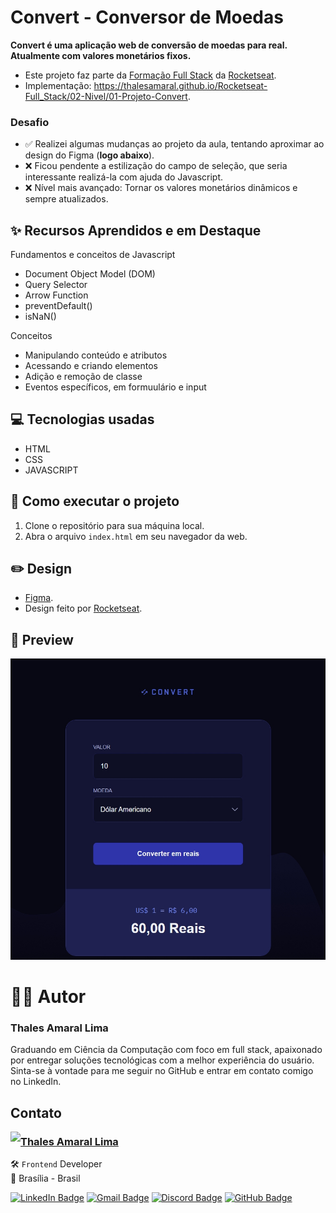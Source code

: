 # Convert - Conversor de Moedas

**Convert é uma aplicação web de conversão de moedas para real. Atualmente com valores monetários fixos.**

- Este projeto faz parte da [Formação Full Stack](https://github.com/thalesamaral/Rocketseat-Full_Stack/tree/main) da [Rocketseat](https://www.rocketseat.com.br/).
- Implementação: https://thalesamaral.github.io/Rocketseat-Full_Stack/02-Nivel/01-Projeto-Convert.

### Desafio
- ✅ Realizei algumas mudanças ao projeto da aula, tentando aproximar ao design do Figma (**logo abaixo**).
- ❌ Ficou pendente a estilização do campo de seleção, que seria interessante realizá-la com ajuda do Javascript.
- ❌ Nível mais avançado: Tornar os valores monetários dinâmicos e sempre atualizados.

## ✨ Recursos Aprendidos e em Destaque

Fundamentos e conceitos de Javascript
- Document Object Model (DOM)
- Query Selector
- Arrow Function
- preventDefault()
- isNaN()

Conceitos
- Manipulando conteúdo e atributos
- Acessando e criando elementos
- Adição e remoção de classe
- Eventos específicos, em formuulário e input

## 💻 Tecnologias usadas

- HTML
- CSS
- JAVASCRIPT

## 📝 Como executar o projeto

1. Clone o repositório para sua máquina local.
2. Abra o arquivo `index.html` em seu navegador da web.

## ✏️ Design

- [Figma](https://www.figma.com/community/file/1360315742205904074/conversor-de-moedas).
- Design feito por [Rocketseat](https://www.rocketseat.com.br/).

## 👀 Preview

![Prévia de Convert - Conversor de Moedas](img/readme/Preview-Convert.jpeg)

# 👨‍💻 Autor

### Thales Amaral Lima
Graduando em Ciência da Computação com foco em full stack, apaixonado por entregar soluções tecnológicas com a melhor experiência do usuário.
Sinta-se à vontade para me seguir no GitHub e entrar em contato comigo no LinkedIn.

## Contato

<img align="left" src="https://www.github.com/thalesamaral.png?size=150">

### [**Thales Amaral Lima**](https://github.com/thalesamaral)

🛠 `Frontend` Developer <br>
📍 Brasília - Brasil

<a href="https://www.linkedin.com/in/thales-amaral-lima"><img src="https://img.shields.io/badge/LinkedIn-0077B5?style=flat&logo=linkedin&logoColor=white" alt="LinkedIn Badge" height="25"></a>&nbsp;<a href="mailto:thaleslima225@gmail.com"><img src="https://img.shields.io/badge/Gmail-D14836?style=flat&logo=gmail&logoColor=white" alt="Gmail Badge" height="25"></a>&nbsp;<a href="#"><img src="https://img.shields.io/badge/Discord-%237289DA.svg?logo=discord&logoColor=white" title="Thales Amaral#0416" alt="Discord Badge" height="25"></a>&nbsp;<a href="https://www.github.com/thalesamaral"><img src="https://img.shields.io/badge/GitHub-100000?style=flat&logo=github&logoColor=white" alt="GitHub Badge" height="25"></a>&nbsp;<br clear="left"/>